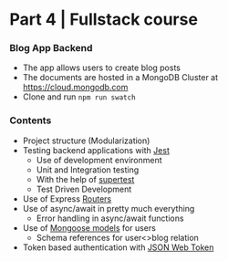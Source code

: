 # Part 4 | Fullstack course
### Blog App Backend

- The app allows users to create blog posts
- The documents are hosted in a MongoDB Cluster at https://cloud.mongodb.com
- Clone and run `npm run swatch`

### Contents

- Project structure (Modularization)
- Testing backend applications with [Jest](https://jestjs.io/docs/en/getting-started.html)
  - Use of development environment
  - Unit and Integration testing
  - With the help of [supertest](https://github.com/visionmedia/supertest)
  - Test Driven Development
- Use of Express [Routers](https://expressjs.com/en/guide/routing.html)
- Use of async/await in pretty much everything
  - Error handling in async/await functions
- Use of [Mongoose models](https://mongoosejs.com/docs/models.html) for users
  - Schema references for user<>blog relation
- Token based authentication with [JSON Web Token](https://jwt.io/)